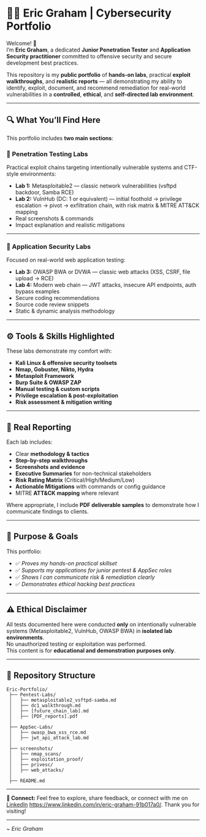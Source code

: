 # 🕵️‍♂️ Eric Graham | Cybersecurity Portfolio

Welcome! 👋  
I’m **Eric Graham**, a dedicated **Junior Penetration Tester** and **Application Security practitioner** committed to offensive security and secure development best practices.

This repository is my **public portfolio** of **hands-on labs**, practical **exploit walkthroughs**, and **realistic reports** — all demonstrating my ability to identify, exploit, document, and recommend remediation for real-world vulnerabilities in a **controlled**, **ethical**, and **self-directed lab environment**.

---

## 🔍 What You’ll Find Here

This portfolio includes **two main sections**:

### 🚩 Penetration Testing Labs

Practical exploit chains targeting intentionally vulnerable systems and CTF-style environments:
- **Lab 1:** Metasploitable2 — classic network vulnerabilities (vsftpd backdoor, Samba RCE)
- **Lab 2:** VulnHub (DC: 1 or equivalent) — initial foothold → privilege escalation → pivot → exfiltration chain, with risk matrix & MITRE ATT&CK mapping
- Real screenshots & commands
- Impact explanation and realistic mitigations

---

### 🔐 Application Security Labs

Focused on real-world web application testing:
- **Lab 3:** OWASP BWA or DVWA — classic web attacks (XSS, CSRF, file upload → RCE)
- **Lab 4:** Modern web chain — JWT attacks, insecure API endpoints, auth bypass examples
- Secure coding recommendations
- Source code review snippets
- Static & dynamic analysis methodology

---

## ⚙️ Tools & Skills Highlighted

These labs demonstrate my comfort with:
- **Kali Linux & offensive security toolsets**
- **Nmap, Gobuster, Nikto, Hydra**
- **Metasploit Framework**
- **Burp Suite & OWASP ZAP**
- **Manual testing & custom scripts**
- **Privilege escalation & post-exploitation**
- **Risk assessment & mitigation writing**

---

## 📑 Real Reporting

Each lab includes:
- Clear **methodology & tactics**
- **Step-by-step walkthroughs**
- **Screenshots and evidence**
- **Executive Summaries** for non-technical stakeholders
- **Risk Rating Matrix** (Critical/High/Medium/Low)
- **Actionable Mitigations** with commands or config guidance
- MITRE **ATT&CK mapping** where relevant

Where appropriate, I include **PDF deliverable samples** to demonstrate how I communicate findings to clients.

---

## 🎯 Purpose & Goals

This portfolio:
- ✅ *Proves my hands-on practical skillset*
- ✅ *Supports my applications for junior pentest & AppSec roles*
- ✅ *Shows I can communicate risk & remediation clearly*
- ✅ *Demonstrates ethical hacking best practices*

---

## ⚠️ Ethical Disclaimer

All tests documented here were conducted **only** on intentionally vulnerable systems (Metasploitable2, VulnHub, OWASP BWA) in **isolated lab environments**.  
No unauthorized testing or exploitation was performed.  
This content is for **educational and demonstration purposes only**.

---

## 📂 Repository Structure

```plaintext
Eric-Portfolio/
 ├── Pentest-Labs/
 │   ├── metasploitable2_vsftpd-samba.md
 │   ├── dc1_walkthrough.md
 │   ├── [future_chain_lab].md
 │   ├── [PDF_reports].pdf
 │
 ├── AppSec-Labs/
 │   ├── owasp_bwa_xss_rce.md
 │   ├── jwt_api_attack_lab.md
 │
 ├── screenshots/
 │   ├── nmap_scans/
 │   ├── exploitation_proof/
 │   ├── privesc/
 │   ├── web_attacks/
 │
 ├── README.md
````

---

**🔗 Connect:**
Feel free to explore, share feedback, or connect with me on [LinkedIn](#) https://www.linkedin.com/in/eric-graham-91b017a0/.
Thank you for visiting!

---

*\~ Eric Graham*


